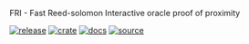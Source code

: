 FRI - Fast Reed-solomon Interactive oracle proof of proximity

[![release](https://gitlab.isae-supaero.fr/dragoon/fri/-/badges/release.svg)](https://gitlab.isae-supaero.fr/dragoon/fri/-/releases)
[![crate](https://img.shields.io/crates/v/dragoonfri)](https://crates.io/crates/dragoonfri)
[![docs](https://img.shields.io/docsrs/dragoonfri)](https://docs.rs/dragoonfri/latest/dragoonfri/)
[![source](https://gitlab.isae-supaero.fr/dragoon/fri/badges/main/pipeline.svg?key_text=GitLab%20CI)](https://gitlab.isae-supaero.fr/dragoon/fri/-/pipelines)

